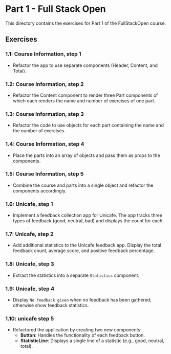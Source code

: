 # Part 1 - Full Stack Open

This directory contains the exercises for Part 1 of the FullStackOpen course.

## Exercises

### 1.1: Course Information, step 1
- Refactor the app to use separate components (Header, Content, and Total).

### 1.2: Course Information, step 2
- Refactor the Content component to render three Part components of which each renders the name and number of exercises of one part.

### 1.3: Course Information, step 3
- Refactor the code to use objects for each part containing the name and the number of exercises.

### 1.4: Course Information, step 4
- Place the parts into an array of objects and pass them as props to the components.

### 1.5: Course Information, step 5
- Combine the course and parts into a single object and refactor the components accordingly.

### 1.6: Unicafe, step 1
- Implement a feedback collection app for Unicafe. The app tracks three types of feedback (good, neutral, bad) and displays the count for each.

### 1.7: Unicafe, step 2
- Add additional statistics to the Unicafe feedback app. Display the total feedback count, average score, and positive feedback percentage.

### 1.8: Unicafe, step 3
- Extract the statistics into a separate `Statistics` component.

### 1.9: Unicafe, step 4
- Display `No feedback given` when no feedback has been gathered, otherwise show feedback statistics.

### 1.10: unicafe step 5
- Refactored the application by creating two new components:
  - **Button**: Handles the functionality of each feedback button.
  - **StatisticLine**: Displays a single line of a statistic (e.g., good, neutral, total).
